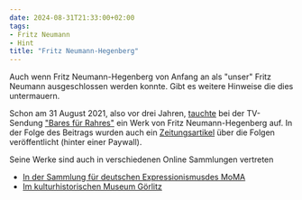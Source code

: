 ```yaml
---
date: 2024-08-31T21:33:00+02:00
tags:
- Fritz Neumann
- Hint
title: "Fritz Neumann-Hegenberg"
---
```


Auch wenn Fritz Neumann-Hegenberg von Anfang an als "unser" Fritz Neumann ausgeschlossen werden konnte. Gibt es weitere Hinweise die dies untermauern.

Schon am 31 August 2021, also vor drei Jahren, [tauchte](https://de.nachrichten.yahoo.com/geschichtstr%C3%A4chtige-stunde-verschollen-geglaubter-k%C3%BCnstler-142655951.html) bei der TV-Sendung ["Bares für Rahres"](https://de.wikipedia.org/wiki/Bares_f%C3%BCr_Rares) ein Werk von Fritz Neumann-Hegenberg auf. In der Folge des Beitrags wurden auch ein [Zeitungsartikel](https://www.saechsische.de/goerlitz/goerlitzer-museum-bares-fuer-rares-expressionismus-neumann-hegenberg-5527983-plus.html) über die Folgen veröffentlicht (hinter einer Paywall).

Seine Werke sind auch in verschiedenen Online Sammlungen vertreten
* [In der Sammlung für deutschen Expressionismusdes MoMA](https://www.moma.org/s/ge/collection_ge/objbyartist/objbyartist_artid-36797_role-1_thumbs.html)
* [Im kulturhistorischen Museum Görlitz](https://sachsen.museum-digital.de/objects?s=persinst:163699&style=browse)

